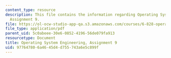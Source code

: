 ```yaml
---
content_type: resource
description: This file contains the information regarding Operating System Engineering,
  Assignment 9.
file: https://ol-ocw-studio-app-qa.s3.amazonaws.com/courses/6-828-operating-system-engineering-fall-2012/977647806a4645d4d755743a6e5c899f_MIT6_828F12_assignment9.pdf
file_type: application/pdf
parent_uid: 5c0abeee-30e6-0852-4196-56de079fa913
resourcetype: Document
title: Operating System Engineering, Assignment 9
uid: 97764780-6a46-45d4-d755-743a6e5c899f
---
```

